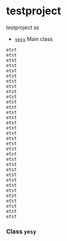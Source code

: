 testproject
===========

testproject
ss


* [`yesy`](#class-yesy) Main class
 
```
etst
etst
etst
etst
etst
etst
etst
etst
etst
etst
etst
etst
etst
etst
etst
etst
etst
etst
etst
etst
etst
etst
etst
etst
etst
etst
etst
etst
etst
etst
etst
etst
etst
```

### Class `yesy`
